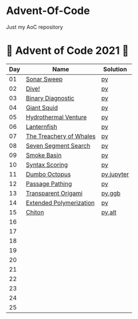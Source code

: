 # Advent-Of-Code
Just my AoC repository
# :christmas_tree: Advent of Code 2021 :christmas_tree:

|Day|Name|Solution|
|---|---|---|
|01|[Sonar Sweep](https://adventofcode.com/2021/day/1)|[py](day1.py)|
|02|[Dive!](https://adventofcode.com/2021/day/2)|[py](day2.p)|
|03|[Binary Diagnostic](https://adventofcode.com/2021/day/3)|[py](day3.py)|
|04|[Giant Squid](https://adventofcode.com/2021/day/4)|[py](day4.py)|
|05|[Hydrothermal Venture](https://adventofcode.com/2021/day/5)|[py](day5.py)|
|06|[Lanternfish](https://adventofcode.com/2021/day/6)|[py](day6.py)|
|07|[The Treachery of Whales](https://adventofcode.com/2021/day/7)|[py](day7.py)|
|08|[Seven Segment Search](https://adventofcode.com/2021/day/8)|[py](day8.py)|
|09|[Smoke Basin](https://adventofcode.com/2021/day/9)|[py](day9.py)|
|10|[Syntax Scoring](https://adventofcode.com/2021/day/10)|[py](day10.py)|
|11|[Dumbo Octopus](https://adventofcode.com/2021/day/11)|[py](day11.py),[jupyter](day11.ipynb)|
|12|[Passage Pathing](https://adventofcode.com/2021/day/12)|[py](day12.py)|
|13|[Transparent Origami](https://adventofcode.com/2021/day/13)|[py](day13.py),[ggb](day13.ggb)|
|14|[Extended Polymerization](https://adventofcode.com/2021/day/14)|[py](day14.py)|
|15|[Chiton](https://adventofcode.com/2021/day/15)|[py](day15.py),[alt](https://www.reddit.com/r/adventofcode/comments/rgqzt5/comment/homacr8/?utm_source=share&utm_medium=web2x&context=3)|
|16|||
|17|||
|18|||
|19|||
|20|||
|21|||
|22|||
|23|||
|24|||
|25|||
